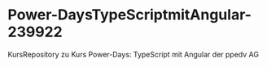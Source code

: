 # Power-DaysTypeScriptmitAngular-239922
KursRepository zu Kurs Power-Days: TypeScript mit Angular der ppedv AG
